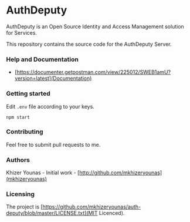 # AuthDeputy

AuthDeputy is an Open Source Identity and Access Management solution for Services.

This repository contains the source code for the AuthDeputy Server.

### Help and Documentation

- [https://documenter.getpostman.com/view/225012/SWEB1amU?version=latest](Documentation)

### Getting started

Edit `.env` file according to your keys.

```
npm start
```

### Contributing

Feel free to submit pull requests to me.

### Authors

Khizer Younas - Initial work - [http://github.com/mkhizeryounas](mkhizeryounas)

### Licensing

The project is [https://github.com/mkhizeryounas/auth-deputy/blob/master/LICENSE.txt](MIT Licenced).
